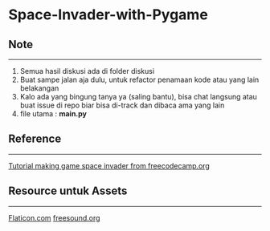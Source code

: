 # Space-Invader-with-Pygame

## Note
---
1. Semua hasil diskusi ada di folder diskusi
2. Buat sampe jalan aja dulu, untuk refactor penamaan kode atau yang lain belakangan
3. Kalo ada yang bingung tanya ya (saling bantu), bisa chat langsung atau buat issue di repo biar bisa di-track dan dibaca ama yang lain
4. file utama : **main.py**


## Reference
---
[Tutorial making game space invader from freecodecamp.org](https://www.youtube.com/watch?v=FfWpgLFMI7w)

## Resource untuk Assets
---
[Flaticon.com](https://www.flaticon.com/)
[freesound.org](https://freesound.org/)
